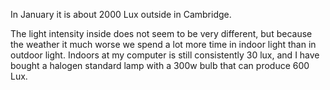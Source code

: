 In January it is about 2000 Lux outside in Cambridge. 

The light intensity inside does not seem to be very different, but because the weather it much worse we spend a lot more time in indoor light than in outdoor light. Indoors at my computer is still consistently 30 lux, and I have bought a halogen standard lamp with a 300w bulb that can produce 600 Lux. 
